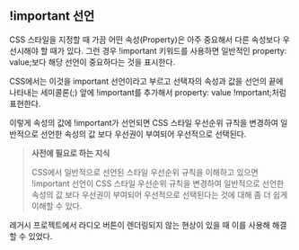 ## !important 선언
CSS 스타일을 지정할 때 가끔 어떤 속성(Property)은 아주 중요해서 다른 속성보다 우선시해야 할 때가 있다.
그런 경우 !important 키워드를 사용하면 일반적인 property: value;보다 해당 선언이 중요하다는 것을 표시한다.

CSS에서는 이것을 important 선언이라고 부르고 선택자의 속성과 값을 선언의 끝에 나타내는 세미콜론(;) 앞에 !important를 추가해서 property: value !mportant;처럼 표현한다.

이렇게 속성의 값에 !important가 선언되면 CSS 스타일 우선순위 규칙을 변경하여 일반적으로 선언한 속성의 값 보다 우선권이 부여되어 우선적으로 선택된다.

> **사전에 필요로 하는 지식**
> 
> CSS에서 일반적으로 선언된 스타일 우선순위 규칙을 이해하고 있으면 !important 선언이 CSS 스타일 우선순위 규칙을 변경하여 일반적으로 선언한 속성의 값 보다 우선권이 부여되어 우선적으로 선택된다는 것에 대해 좀 더 쉽게 이해할 수 있다.

레거시 프로젝트에서 라디오 버튼이 렌더링되지 않는 현상이 있을 때 이를 사용해 해결할 수 있었다.